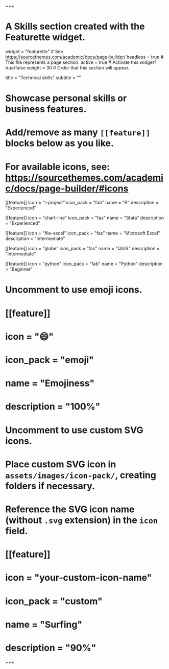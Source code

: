 +++
# A Skills section created with the Featurette widget.
widget = "featurette"  # See https://sourcethemes.com/academic/docs/page-builder/
headless = true  # This file represents a page section.
active = true  # Activate this widget? true/false
weight = 30  # Order that this section will appear.

title = "Technical skills"
subtitle = ""

# Showcase personal skills or business features.
# 
# Add/remove as many `[[feature]]` blocks below as you like.
# 
# For available icons, see: https://sourcethemes.com/academic/docs/page-builder/#icons

[[feature]]
  icon = "r-project"
  icon_pack = "fab"
  name = "R"
  description = "Experienced"
  
[[feature]]
  icon = "chart-line"
  icon_pack = "fas"
  name = "Stata"
  description = "Experienced"

[[feature]]
  icon = "file-excel"
  icon_pack = "fas"
  name = "Microsoft Excel"
  description = "Intermediate"

[[feature]]
  icon = "globe"
  icon_pack = "fas"
  name = "QGIS"
  description = "Intermediate"

[[feature]]
  icon = "python"
  icon_pack = "fab"
  name = "Python"
  description = "Beginner"

# Uncomment to use emoji icons.
# [[feature]]
#  icon = ":smile:"
#  icon_pack = "emoji"
#  name = "Emojiness"
#  description = "100%"  

# Uncomment to use custom SVG icons.
# Place custom SVG icon in `assets/images/icon-pack/`, creating folders if necessary.
# Reference the SVG icon name (without `.svg` extension) in the `icon` field.
# [[feature]]
#  icon = "your-custom-icon-name"
#  icon_pack = "custom"
#  name = "Surfing"
#  description = "90%"

+++

